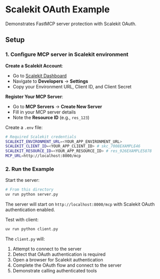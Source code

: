 # Scalekit OAuth Example

Demonstrates FastMCP server protection with Scalekit OAuth.

## Setup

### 1. Configure MCP server in Scalekit environment

**Create a Scalekit Account**:

- Go to [Scalekit Dashboard](https://app.scalekit.com/)
- Navigate to **Developers** → **Settings**
- Copy your Environment URL, Client ID, and Client Secret

**Register Your MCP Server**:

- Go to **MCP Servers** → **Create New Server**
- Fill in your MCP server details
- Note the **Resource ID** (e.g., `res_123`)

Create a `.env` file:

```bash
# Required Scalekit credentials
SCALEKIT_ENVIRONMENT_URL=<YOUR_APP_ENVIRONMENT_URL>
SCALEKIT_CLIENT_ID=<YOUR_APP_CLIENT_ID> # skc_7008EXAMPLE46
SCALEKIT_RESOURCE_ID=<YOUR_APP_RESOURCE_ID> # res_926EXAMPLE5878
MCP_URL=http://localhost:8000/mcp
```

### 2. Run the Example

Start the server:

```bash
# From this directory
uv run python server.py
```

The server will start on `http://localhost:8000/mcp` with Scalekit OAuth authentication enabled.

Test with client:

```bash
uv run python client.py
```

The `client.py` will:

1. Attempt to connect to the server
2. Detect that OAuth authentication is required
3. Open a browser for Scalekit authentication
4. Complete the OAuth flow and connect to the server
5. Demonstrate calling authenticated tools
